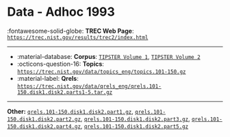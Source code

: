 # Data - Adhoc 1993 

:fontawesome-solid-globe: **TREC Web Page**: [`https://trec.nist.gov/results/trec2/index.html`](https://trec.nist.gov/results/trec2/index.html)

---

- :material-database: **Corpus**: [`TIPSTER Volume 1`](https://catalog.ldc.upenn.edu/LDC93T3B), [`TIPSTER Volume 2`](https://catalog.ldc.upenn.edu/LDC93T3C)
- :octicons-question-16: **Topics**: [`https://trec.nist.gov/data/topics_eng/topics.101-150.gz`](https://trec.nist.gov/data/topics_eng/topics.101-150.gz)
- :material-label: **Qrels**: [`https://trec.nist.gov/data/qrels_eng/qrels.101-150.disk1.disk2.parts1-5.tar.gz`](https://trec.nist.gov/data/qrels_eng/qrels.101-150.disk1.disk2.parts1-5.tar.gz)


---

**Other:** [`qrels.101-150.disk1.disk2.part1.gz`](https://trec.nist.gov/data/qrels_eng/qrels.51-100.disk1.disk2.part1.gz), [`qrels.101-150.disk1.disk2.part2.gz`](https://trec.nist.gov/data/qrels_eng/qrels.51-100.disk1.disk2.part2.gz), [`qrels.101-150.disk1.disk2.part3.gz`](https://trec.nist.gov/data/qrels_eng/qrels.51-100.disk1.disk2.part3.gz), [`qrels.101-150.disk1.disk2.part4.gz`](https://trec.nist.gov/data/qrels_eng/qrels.51-100.disk1.disk2.part4.gz), [`qrels.101-150.disk1.disk2.part5.gz`](https://trec.nist.gov/data/qrels_eng/qrels.51-100.disk1.disk2.part5.gz)
